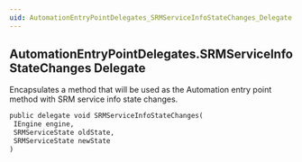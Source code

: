 ```yaml
---
uid: AutomationEntryPointDelegates_SRMServiceInfoStateChanges_Delegate
---
```


## AutomationEntryPointDelegates.SRMServiceInfoStateChanges Delegate

Encapsulates a method that will be used as the Automation entry point method with SRM service info state changes.

```txt
public delegate void SRMServiceInfoStateChanges(
 IEngine engine,
 SRMServiceState oldState,
 SRMServiceState newState
)
```
